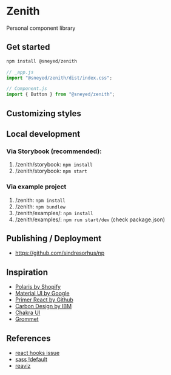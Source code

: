 # Zenith

Personal component library

## Get started

```bash
npm install @sneyed/zenith
```

```jsx
// _app.js
import "@sneyed/zenith/dist/index.css";

// Component.js
import { Button } from "@sneyed/zenith";
```

## Customizing styles

###

## Local development

### Via Storybook (recommended):

1. /zenith/storybook: `npm install`
1. /zenith/storybook: `npm start`

### Via example project

1. /zenith: `npm install`
1. /zenith: `npm bundlew`
1. /zenith/examples/<example>: `npm install`
1. /zenith/examples/<example>: `npm run start/dev` (check package.json)

## Publishing / Deployment

- https://github.com/sindresorhus/np

## Inspiration

- [Polaris by Shopify](https://polaris.shopify.com/)
- [Material UI by Google](https://material-ui.com/)
- [Primer React by Github](https://primer.style/components/)
- [Carbon Design by IBM](https://www.carbondesignsystem.com/)
- [Chakra UI](https://chakra-ui.com/)
- [Grommet](https://v2.grommet.io/)

## References

- [react hooks issue](https://github.com/facebook/react/issues/14257#issuecomment-595183610)
- [sass !default](https://thoughtbot.com/blog/sass-default)
- [reaviz](https://github.com/reaviz/reaviz/tree/master/.storybook)
